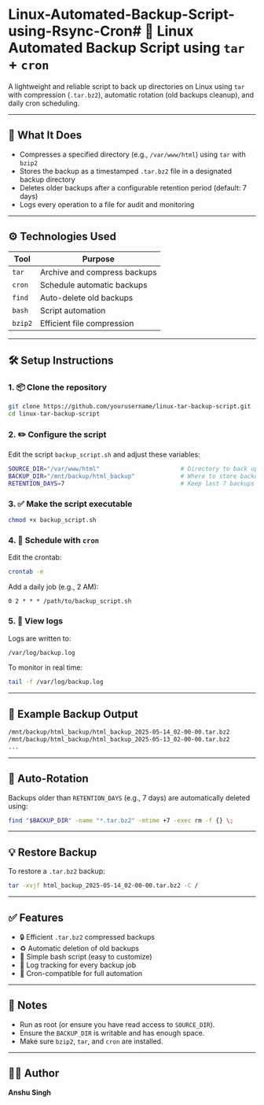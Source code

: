# Linux-Automated-Backup-Script-using-Rsync-Cron# 🔄 Linux Automated Backup Script using `tar` + `cron`

A lightweight and reliable script to back up directories on Linux using `tar` with compression (`.tar.bz2`), automatic rotation (old backups cleanup), and daily cron scheduling.

---

## 📁 What It Does

- Compresses a specified directory (e.g., `/var/www/html`) using `tar` with `bzip2`
- Stores the backup as a timestamped `.tar.bz2` file in a designated backup directory
- Deletes older backups after a configurable retention period (default: 7 days)
- Logs every operation to a file for audit and monitoring

---

## ⚙️ Technologies Used

| Tool      | Purpose                        |
|-----------|--------------------------------|
| `tar`     | Archive and compress backups   |
| `cron`    | Schedule automatic backups     |
| `find`    | Auto-delete old backups        |
| `bash`    | Script automation              |
| `bzip2`   | Efficient file compression     |

---

## 🛠️ Setup Instructions

### 1. 📦 Clone the repository

```bash
git clone https://github.com/yourusername/linux-tar-backup-script.git
cd linux-tar-backup-script
```

### 2. ✏️ Configure the script

Edit the script `backup_script.sh` and adjust these variables:

```bash
SOURCE_DIR="/var/www/html"                       # Directory to back up
BACKUP_DIR="/mnt/backup/html_backup"             # Where to store backups
RETENTION_DAYS=7                                 # Keep last 7 backups
```

### 3. ✅ Make the script executable

```bash
chmod +x backup_script.sh
```

### 4. 📅 Schedule with `cron`

Edit the crontab:

```bash
crontab -e
```

Add a daily job (e.g., 2 AM):

```cron
0 2 * * * /path/to/backup_script.sh
```

### 5. 📄 View logs

Logs are written to:

```bash
/var/log/backup.log
```

To monitor in real time:

```bash
tail -f /var/log/backup.log
```

---

## 📂 Example Backup Output

```bash
/mnt/backup/html_backup/html_backup_2025-05-14_02-00-00.tar.bz2
/mnt/backup/html_backup/html_backup_2025-05-13_02-00-00.tar.bz2
...
```

---

## 🔁 Auto-Rotation

Backups older than `RETENTION_DAYS` (e.g., 7 days) are automatically deleted using:

```bash
find "$BACKUP_DIR" -name "*.tar.bz2" -mtime +7 -exec rm -f {} \;
```

---

## 💡 Restore Backup

To restore a `.tar.bz2` backup:

```bash
tar -xvjf html_backup_2025-05-14_02-00-00.tar.bz2 -C /
```

---

## ✅ Features

- 🔒 Efficient `.tar.bz2` compressed backups
- ♻️ Automatic deletion of old backups
- 🔧 Simple bash script (easy to customize)
- 🧾 Log tracking for every backup job
- 📅 Cron-compatible for full automation

---

## 🔐 Notes

- Run as root (or ensure you have read access to `SOURCE_DIR`).
- Ensure the `BACKUP_DIR` is writable and has enough space.
- Make sure `bzip2`, `tar`, and `cron` are installed.

---

## 🧑‍💻 Author

**Anshu Singh**  
